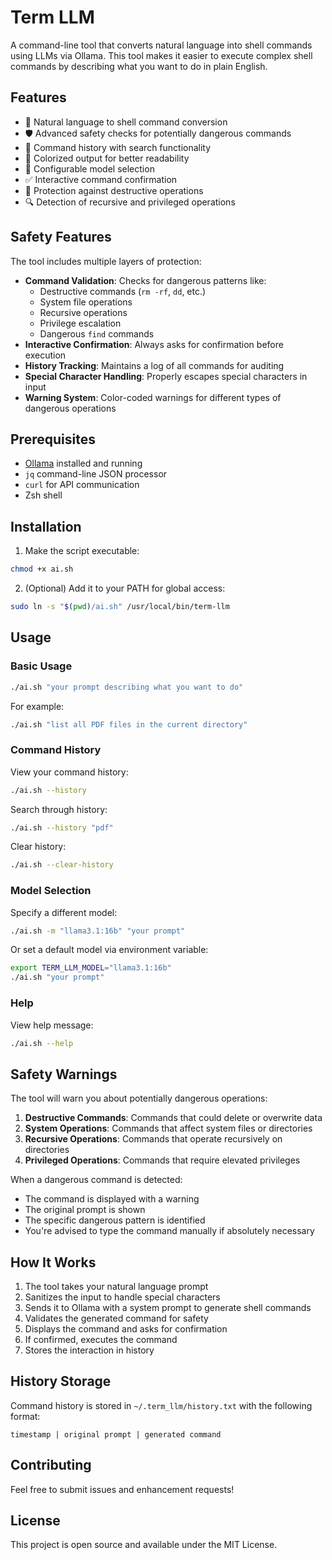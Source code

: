 # Term LLM

A command-line tool that converts natural language into shell commands using LLMs via Ollama. This tool makes it easier to execute complex shell commands by describing what you want to do in plain English.

## Features

- 🤖 Natural language to shell command conversion
- 🛡️ Advanced safety checks for potentially dangerous commands
- 📝 Command history with search functionality
- 🎨 Colorized output for better readability
- 🔧 Configurable model selection
- ✅ Interactive command confirmation
- 🚫 Protection against destructive operations
- 🔍 Detection of recursive and privileged operations

## Safety Features

The tool includes multiple layers of protection:

- **Command Validation**: Checks for dangerous patterns like:
  - Destructive commands (`rm -rf`, `dd`, etc.)
  - System file operations
  - Recursive operations
  - Privilege escalation
  - Dangerous `find` commands
- **Interactive Confirmation**: Always asks for confirmation before execution
- **History Tracking**: Maintains a log of all commands for auditing
- **Special Character Handling**: Properly escapes special characters in input
- **Warning System**: Color-coded warnings for different types of dangerous operations

## Prerequisites

- [Ollama](https://ollama.ai/) installed and running
- `jq` command-line JSON processor
- `curl` for API communication
- Zsh shell

## Installation

1. Make the script executable:
```bash
chmod +x ai.sh
```

2. (Optional) Add it to your PATH for global access:
```bash
sudo ln -s "$(pwd)/ai.sh" /usr/local/bin/term-llm
```

## Usage

### Basic Usage

```bash
./ai.sh "your prompt describing what you want to do"
```

For example:
```bash
./ai.sh "list all PDF files in the current directory"
```

### Command History

View your command history:
```bash
./ai.sh --history
```

Search through history:
```bash
./ai.sh --history "pdf"
```

Clear history:
```bash
./ai.sh --clear-history
```

### Model Selection

Specify a different model:
```bash
./ai.sh -m "llama3.1:16b" "your prompt"
```

Or set a default model via environment variable:
```bash
export TERM_LLM_MODEL="llama3.1:16b"
./ai.sh "your prompt"
```

### Help

View help message:
```bash
./ai.sh --help
```

## Safety Warnings

The tool will warn you about potentially dangerous operations:

1. **Destructive Commands**: Commands that could delete or overwrite data
2. **System Operations**: Commands that affect system files or directories
3. **Recursive Operations**: Commands that operate recursively on directories
4. **Privileged Operations**: Commands that require elevated privileges

When a dangerous command is detected:
- The command is displayed with a warning
- The original prompt is shown
- The specific dangerous pattern is identified
- You're advised to type the command manually if absolutely necessary

## How It Works

1. The tool takes your natural language prompt
2. Sanitizes the input to handle special characters
3. Sends it to Ollama with a system prompt to generate shell commands
4. Validates the generated command for safety
5. Displays the command and asks for confirmation
6. If confirmed, executes the command
7. Stores the interaction in history

## History Storage

Command history is stored in `~/.term_llm/history.txt` with the following format:
```
timestamp | original prompt | generated command
```

## Contributing

Feel free to submit issues and enhancement requests!

## License

This project is open source and available under the MIT License.
